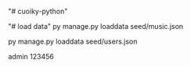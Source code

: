 "# cuoiky-python" 

"# load data"
py manage.py loaddata  seed/music.json


py manage.py loaddata  seed/users.json


admin
123456
